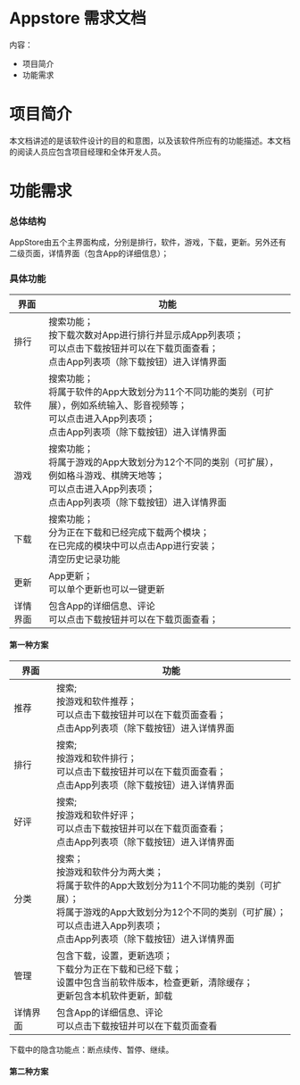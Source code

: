 # Appstore 需求文档

内容：
- 项目简介
- 功能需求

# 项目简介

  本文档讲述的是该软件设计的目的和意图，以及该软件所应有的功能描述。本文档的阅读人员应包含项目经理和全体开发人员。
  
# 功能需求
### 总体结构

AppStore由五个主界面构成，分别是排行，软件，游戏，下载，更新。另外还有二级页面，详情界面（包含App的详细信息）；
 
### 具体功能

|界面|功能|
|---|---|
|排行|搜索功能；<br />按下载次数对App进行排行并显示成App列表项；<br />可以点击下载按钮并可以在下载页面查看；<br />点击App列表项（除下载按钮）进入详情界面|
|软件|搜索功能；<br />将属于软件的App大致划分为11个不同功能的类别（可扩展），例如系统输入、影音视频等；<br />可以点击进入App列表项；<br />点击App列表项（除下载按钮）进入详情界面|
|游戏|搜索功能；<br />将属于游戏的App大致划分为12个不同的类别（可扩展），例如格斗游戏、棋牌天地等；<br />可以点击进入App列表项；<br />点击App列表项（除下载按钮）进入详情界面|
|下载|搜索功能；<br />分为正在下载和已经完成下载两个模块；<br />在已完成的模块中可以点击App进行安装；<br />清空历史记录功能|
|更新|App更新；<br />可以单个更新也可以一键更新|
|详情界面|包含App的详细信息、评论<br />可以点击下载按钮并可以在下载页面查看；|

#### 第一种方案
|界面                                               |功能|
|---|---|
|推荐|搜索;<br />按游戏和软件推荐；<br />可以点击下载按钮并可以在下载页面查看；<br />点击App列表项（除下载按钮）进入详情界面|
|排行|搜索;<br />按游戏和软件排行；<br />可以点击下载按钮并可以在下载页面查看；<br />点击App列表项（除下载按钮）进入详情界面|
|好评|搜索;<br />按游戏和软件好评；<br />可以点击下载按钮并可以在下载页面查看；<br />点击App列表项（除下载按钮）进入详情界面|
|分类|搜索；<br />按游戏和软件分为两大类；<br />将属于软件的App大致划分为11个不同功能的类别（可扩展）；<br />将属于游戏的App大致划分为12个不同的类别（可扩展）；<br />可以点击进入App列表项；<br />点击App列表项（除下载按钮）进入详情界面|
|管理|包含下载，设置，更新选项；<br />下载分为正在下载和已经下载；<br />设置中包含当前软件版本，检查更新，清除缓存；<br />更新包含本机软件更新，卸载|
|详情界面|包含App的详细信息、评论<br />可以点击下载按钮并可以在下载页面查看|

下载中的隐含功能点：断点续传、暂停、继续。

#### 第二种方案

